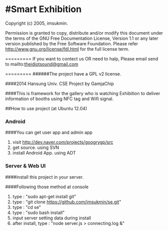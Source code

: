 #Smart Exhibition
=========

Copyright (c) 2005, imsukmin.

Permission is granted to copy, distribute and/or modify this document under the terms of the GNU Free Documentation License, Version 1.1 or any later version published by the Free Software Foundation. Please refer http://www.gnu.org/license/fdl.html for the full license term.

=========
If you want to contect us OR need to halp, Please email send to mailto:theidiotsound@gmail.com

=========
######The project have a GPL v2 license.

####2014 Hansung Univ. CSE Project by GamjaChip

####This is framework for the gallery who is watching Exhibition to deliver information of booths using NFC tag and Wifi signal.

##How to use project (at Ubuntu 12.04)

### Android 

####You can get user app and admin app

1. visit http://dev.naver.com/projects/googrygp/src
2. get source. using SVN
3. install Android App. using ADT

### Server & Web UI

####install this project in your server.

####Following those method at console

1. type : "sudo apt-get install git"
2. type : "git clone https://github.com/imsukmin/se.git"
3. type : "cd se"
4. type : "sudo bash install"
5. input server setting data during install
6. after install, type : "node server.js > connecting.log &"
